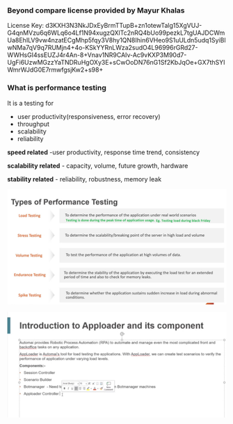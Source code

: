 ### Beyond compare license provided by Mayur Khalas

License Key: d3KXH3N3NkJDxEyBrmTTupB+zn1otewTalg15XgVUJ-G4qnMVzu6q6WLq6o4Lf1N94xugzQXlTc2nRQ4bUo99pezkL7tgUAJDCWmUa8EhILV9vw4nzatECgMhp5fqy3V8hy1QN8Ihin6VHeo9S1uULdn5udq1SyiBlwNMa7qV9q7RUMjn4+4o-KSkYYRnLWza2sudO4L96996rGRd27-WWHsGI4ssEUZJ4r4An-8+Vnav1NR9CAIv-Ac9vKXP3M90d7-UgFi6UzwMGzzYaTNDRuHgOXy3E+sCwOoDN76nG1Sf2KbJqOe+GX7thSYIWmrWJdG0E7rmwfgsjKw2+s98+

### What is performance testing

It is a testing for

- user productivity(responsiveness, error recovery)
- throughput
- scalability
- reliability

**speed related** -user productivity, response time trend, consistency

**scalability related** - capacity, volume, future growth, hardware

**stability related** - reliability, robustness, memory leak

![typesOfPerformanceTesting]

![apploaderComponents]

<!-- links and images -->

[typesOfPerformanceTesting]: QuickNotesImages/TypesOfPerformanceTesting.JPG
[apploaderComponents]: QuickNotesImages/ApploaderComponents.JPG
